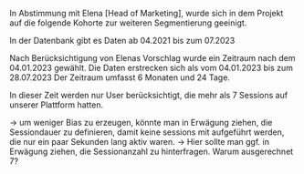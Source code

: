 In Abstimmung mit Elena [Head of Marketing], wurde sich in dem Projekt auf die folgende Kohorte zur weiteren Segmentierung geeinigt. 

In der Datenbank gibt es Daten ab 04.2021 bis zum 07.2023 

Nach Berücksichtigung von Elenas Vorschlag wurde ein Zeitraum nach dem 04.01.2023 gewählt. 
Die Daten erstrecken sich als vom 04.01.2023 bis zum 28.07.2023
Der Zeitraum umfasst 6 Monaten und 24 Tage.

In dieser Zeit werden nur User berücksichtigt, die mehr als 7 Sessions auf unserer Plattform hatten. 

-> um weniger Bias zu erzeugen, könnte man in Erwägung ziehen, die Sessiondauer zu definieren, damit keine sessions mit aufgeführt werden, die nur ein paar Sekunden lang aktiv waren. 
-> Hier sollte man ggf. in Erwägung ziehen, die Sessionanzahl zu hinterfragen. Warum ausgerechnet 7? 
